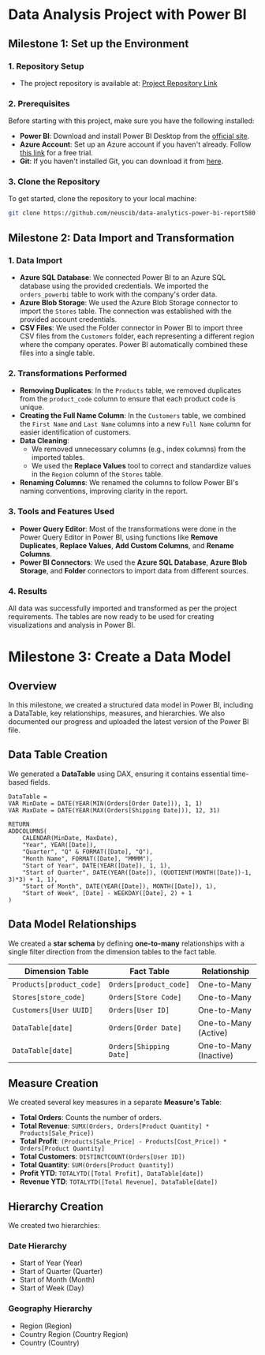 # Data Analysis Project with Power BI

## Milestone 1: Set up the Environment

### 1. Repository Setup

- The project repository is available at: [Project Repository Link](https://github.com/neuscib/data-analytics-power-bi-report580)
  
### 2. Prerequisites

Before starting with this project, make sure you have the following installed:

- **Power BI**: Download and install Power BI Desktop from the [official site](https://powerbi.microsoft.com/).
- **Azure Account**: Set up an Azure account if you haven't already. Follow [this link](https://azure.microsoft.com/en-us/free/) for a free trial.
- **Git**: If you haven't installed Git, you can download it from [here](https://git-scm.com/).

### 3. Clone the Repository

To get started, clone the repository to your local machine:

```bash
git clone https://github.com/neuscib/data-analytics-power-bi-report580.git
```

## Milestone 2: Data Import and Transformation

### 1. Data Import

- **Azure SQL Database**: We connected Power BI to an Azure SQL database using the provided credentials. We imported the `orders_powerbi` table to work with the company's order data.
- **Azure Blob Storage**: We used the Azure Blob Storage connector to import the `Stores` table. The connection was established with the provided account credentials.
- **CSV Files**: We used the Folder connector in Power BI to import three CSV files from the `Customers` folder, each representing a different region where the company operates. Power BI automatically combined these files into a single table.

### 2. Transformations Performed

- **Removing Duplicates**: In the `Products` table, we removed duplicates from the `product_code` column to ensure that each product code is unique.
- **Creating the Full Name Column**: In the `Customers` table, we combined the `First Name` and `Last Name` columns into a new `Full Name` column for easier identification of customers.
- **Data Cleaning**:
  - We removed unnecessary columns (e.g., index columns) from the imported tables.
  - We used the **Replace Values** tool to correct and standardize values in the `Region` column of the `Stores` table.
- **Renaming Columns**: We renamed the columns to follow Power BI's naming conventions, improving clarity in the report.

### 3. Tools and Features Used

- **Power Query Editor**: Most of the transformations were done in the Power Query Editor in Power BI, using functions like **Remove Duplicates**, **Replace Values**, **Add Custom Columns**, and **Rename Columns**.
- **Power BI Connectors**: We used the **Azure SQL Database**, **Azure Blob Storage**, and **Folder** connectors to import data from different sources.

### 4. Results

All data was successfully imported and transformed as per the project requirements. The tables are now ready to be used for creating visualizations and analysis in Power BI.


# Milestone 3: Create a Data Model

## Overview  
In this milestone, we created a structured data model in Power BI, including a DataTable, key relationships, measures, and hierarchies. We also documented our progress and uploaded the latest version of the Power BI file.


## Data Table Creation  
We generated a **DataTable** using DAX, ensuring it contains essential time-based fields.  

```DAX
DataTable = 
VAR MinDate = DATE(YEAR(MIN(Orders[Order Date])), 1, 1)
VAR MaxDate = DATE(YEAR(MAX(Orders[Shipping Date])), 12, 31)

RETURN 
ADDCOLUMNS(
    CALENDAR(MinDate, MaxDate), 
    "Year", YEAR([Date]),
    "Quarter", "Q" & FORMAT([Date], "Q"),
    "Month Name", FORMAT([Date], "MMMM"),
    "Start of Year", DATE(YEAR([Date]), 1, 1),
    "Start of Quarter", DATE(YEAR([Date]), (QUOTIENT(MONTH([Date])-1, 3)*3) + 1, 1),
    "Start of Month", DATE(YEAR([Date]), MONTH([Date]), 1),
    "Start of Week", [Date] - WEEKDAY([Date], 2) + 1
)
```


## Data Model Relationships  
We created a **star schema** by defining **one-to-many** relationships with a single filter direction from the dimension tables to the fact table.  

| **Dimension Table** | **Fact Table** | **Relationship** |
|--------------------|--------------|------------------|
| `Products[product_code]`  | `Orders[product_code]`  | One-to-Many |
| `Stores[store_code]`  | `Orders[Store Code]`  | One-to-Many |
| `Customers[User UUID]`  | `Orders[User ID]`  | One-to-Many |
| `DataTable[date]`  | `Orders[Order Date]`  | One-to-Many (Active) |
| `DataTable[date]`  | `Orders[Shipping Date]`  | One-to-Many (Inactive) |



## Measure Creation  
We created several key measures in a separate **Measure's Table**:

- **Total Orders**: Counts the number of orders.  
- **Total Revenue**: `SUMX(Orders, Orders[Product Quantity] * Products[Sale_Price])`  
- **Total Profit**: `(Products[Sale_Price] - Products[Cost_Price]) * Orders[Product Quantity]`  
- **Total Customers**: `DISTINCTCOUNT(Orders[User ID])`  
- **Total Quantity**: `SUM(Orders[Product Quantity])`  
- **Profit YTD**: `TOTALYTD([Total Profit], DataTable[date])`  
- **Revenue YTD**: `TOTALYTD([Total Revenue], DataTable[date])`  

## Hierarchy Creation  
We created two hierarchies:

### **Date Hierarchy**  
- Start of Year  (Year)
- Start of Quarter  (Quarter)
- Start of Month  (Month)
- Start of Week  (Day)


### **Geography Hierarchy**  
- Region (Region)
- Country Region (Country Region)
- Country (Country)
